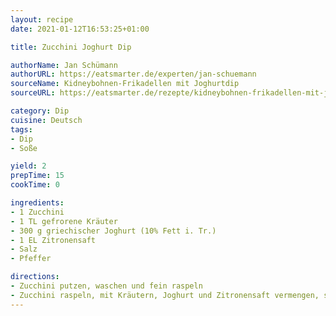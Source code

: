 ```yaml
---
layout: recipe
date: 2021-01-12T16:53:25+01:00

title: Zucchini Joghurt Dip

authorName: Jan Schümann
authorURL: https://eatsmarter.de/experten/jan-schuemann
sourceName: Kidneybohnen-Frikadellen mit Joghurtdip
sourceURL: https://eatsmarter.de/rezepte/kidneybohnen-frikadellen-mit-joghurtdip

category: Dip
cuisine: Deutsch
tags:
- Dip
- Soße

yield: 2
prepTime: 15
cookTime: 0

ingredients:
- 1 Zucchini
- 1 TL gefrorene Kräuter
- 300 g griechischer Joghurt (10% Fett i. Tr.)
- 1 EL Zitronensaft
- Salz
- Pfeffer

directions:
- Zucchini putzen, waschen und fein raspeln
- Zucchini raspeln, mit Kräutern, Joghurt und Zitronensaft vermengen, salzen und pfeffern.
---
```


